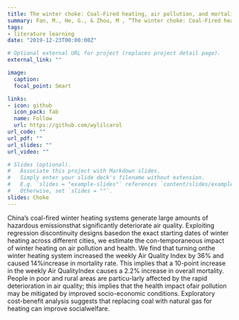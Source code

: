 ```yaml
---
title: The winter choke: Coal-Fired heating, air pollution, and mortality in China
summary: Fan, M., He, G., & Zhou, M , “The winter choke: Coal-Fired heating, air pollution, and mortality in China”, Journal of Health Economics, 102316, 2020.
tags:
- literature learning 
date: "2019-12-23T00:00:00Z"

# Optional external URL for project (replaces project detail page).
external_link: ""

image:
  caption:
  focal_point: Smart

links:
- icon: github
  icon_pack: fab
  name: Follow
  url: https://github.com/wylilcarol
url_code: ""
url_pdf: ""
url_slides: ""
url_video: ""

# Slides (optional).
#   Associate this project with Markdown slides.
#   Simply enter your slide deck's filename without extension.
#   E.g. `slides = "example-slides"` references `content/slides/example-slides.md`.
#   Otherwise, set `slides = ""`.
slides: Choke
---
```


China’s coal-fired winter heating systems generate large amounts of hazardous emissionsthat significantly deteriorate air quality. Exploiting regression discontinuity designs basedon the exact starting dates of winter heating across different cities, we estimate the con-temporaneous impact of winter heating on air pollution and health. We find that turning onthe winter heating system increased the weekly Air Quality Index by 36% and caused 14%increase in mortality rate. This implies that a 10-point increase in the weekly Air QualityIndex causes a 2.2% increase in overall mortality. People in poor and rural areas are particu-larly affected by the rapid deterioration in air quality; this implies that the health impact ofair pollution may be mitigated by improved socio-economic conditions. Exploratory cost-benefit analysis suggests that replacing coal with natural gas for heating can improve socialwelfare.

